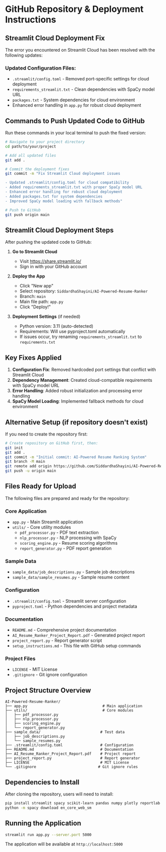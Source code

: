 # GitHub Repository & Deployment Instructions

## Streamlit Cloud Deployment Fix

The error you encountered on Streamlit Cloud has been resolved with the following updates:

### Updated Configuration Files:
- `.streamlit/config.toml` - Removed port-specific settings for cloud deployment
- `requirements_streamlit.txt` - Clean dependencies with SpaCy model URL
- `packages.txt` - System dependencies for cloud environment
- Enhanced error handling in `app.py` for robust cloud deployment

## Commands to Push Updated Code to GitHub

Run these commands in your local terminal to push the fixed version:

```bash
# Navigate to your project directory
cd path/to/your/project

# Add all updated files
git add .

# Commit the deployment fixes
git commit -m "Fix Streamlit Cloud deployment issues

- Updated .streamlit/config.toml for cloud compatibility
- Added requirements_streamlit.txt with proper SpaCy model URL
- Enhanced error handling for robust cloud deployment
- Added packages.txt for system dependencies
- Improved SpaCy model loading with fallback methods"

# Push to GitHub
git push origin main
```

## Streamlit Cloud Deployment Steps

After pushing the updated code to GitHub:

1. **Go to Streamlit Cloud**
   - Visit https://share.streamlit.io/
   - Sign in with your GitHub account

2. **Deploy the App**
   - Click "New app"
   - Select repository: `SiddardhaShayini/AI-Powered-Resume-Ranker`
   - Branch: `main`
   - Main file path: `app.py`
   - Click "Deploy!"

3. **Deployment Settings** (if needed)
   - Python version: 3.11 (auto-detected)
   - Requirements: Will use pyproject.toml automatically
   - If issues occur, try renaming `requirements_streamlit.txt` to `requirements.txt`

## Key Fixes Applied

1. **Configuration Fix**: Removed hardcoded port settings that conflict with Streamlit Cloud
2. **Dependency Management**: Created cloud-compatible requirements with SpaCy model URL
3. **Error Handling**: Added robust initialization and processing error handling
4. **SpaCy Model Loading**: Implemented fallback methods for cloud environment

## Alternative Setup (if repository doesn't exist)

If you need to create the repository first:

```bash
# Create repository on GitHub first, then:
git init
git add .
git commit -m "Initial commit: AI-Powered Resume Ranking System"
git branch -M main
git remote add origin https://github.com/SiddardhaShayini/AI-Powered-Resume-Ranker.git
git push -u origin main
```

## Files Ready for Upload

The following files are prepared and ready for the repository:

### Core Application
- `app.py` - Main Streamlit application
- `utils/` - Core utility modules
  - `pdf_processor.py` - PDF text extraction
  - `nlp_processor.py` - NLP processing with SpaCy
  - `scoring_engine.py` - Resume scoring algorithms
  - `report_generator.py` - PDF report generation

### Sample Data
- `sample_data/job_descriptions.py` - Sample job descriptions
- `sample_data/sample_resumes.py` - Sample resume content

### Configuration
- `.streamlit/config.toml` - Streamlit server configuration
- `pyproject.toml` - Python dependencies and project metadata

### Documentation
- `README.md` - Comprehensive project documentation
- `AI_Resume_Ranker_Project_Report.pdf` - Generated project report
- `project_report.py` - Report generator script
- `setup_instructions.md` - This file with GitHub setup commands

### Project Files
- `LICENSE` - MIT License
- `.gitignore` - Git ignore configuration

## Project Structure Overview

```
AI-Powered-Resume-Ranker/
├── app.py                                  # Main application
├── utils/                                  # Core modules
│   ├── pdf_processor.py
│   ├── nlp_processor.py
│   ├── scoring_engine.py
│   └── report_generator.py
├── sample_data/                           # Test data
│   ├── job_descriptions.py
│   └── sample_resumes.py
├── .streamlit/config.toml                 # Configuration
├── README.md                              # Documentation
├── AI_Resume_Ranker_Project_Report.pdf    # Project report
├── project_report.py                      # Report generator
├── LICENSE                                # MIT License
└── .gitignore                            # Git ignore rules
```

## Dependencies to Install

After cloning the repository, users will need to install:

```bash
pip install streamlit spacy scikit-learn pandas numpy plotly reportlab PyPDF2 pdfplumber
python -m spacy download en_core_web_sm
```

## Running the Application

```bash
streamlit run app.py --server.port 5000
```

The application will be available at `http://localhost:5000`